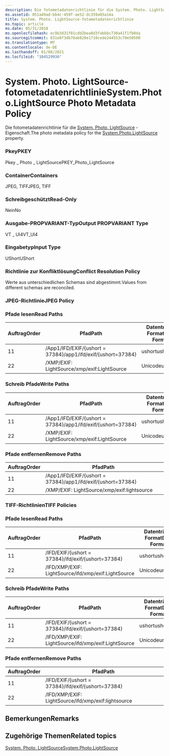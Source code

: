 ```yaml
---
description: Die fotometadatenrichtlinie für die System. Photo. LightSource-Eigenschaft.
ms.assetid: 051a49ad-bb4c-459f-ae52-dc359a03a14a
title: System. Photo. LightSource-fotometadatenrichtlinie
ms.topic: article
ms.date: 05/31/2018
ms.openlocfilehash: ec9b3d31f01cdd2bea8d3fabbbc730a41f1fb0da
ms.sourcegitcommit: 831e8f3db78ab820e1710cede244553c70e50500
ms.translationtype: MT
ms.contentlocale: de-DE
ms.lasthandoff: 01/08/2021
ms.locfileid: "104529936"
---
```

# <a name="systemphotolightsource-photo-metadata-policy"></a><span data-ttu-id="9f4ba-103">System. Photo. LightSource-fotometadatenrichtlinie</span><span class="sxs-lookup"><span data-stu-id="9f4ba-103">System.Photo.LightSource Photo Metadata Policy</span></span>

<span data-ttu-id="9f4ba-104">Die fotometadatenrichtlinie für die [System. Photo. LightSource](../properties/props-system-photo-lightsource.md) -Eigenschaft.</span><span class="sxs-lookup"><span data-stu-id="9f4ba-104">The photo metadata policy for the [System.Photo.LightSource](../properties/props-system-photo-lightsource.md) property.</span></span>

### <a name="pkey"></a><span data-ttu-id="9f4ba-105">Pkey</span><span class="sxs-lookup"><span data-stu-id="9f4ba-105">PKEY</span></span>

<span data-ttu-id="9f4ba-106">Pkey \_ Photo \_ LightSource</span><span class="sxs-lookup"><span data-stu-id="9f4ba-106">PKEY\_Photo\_LightSource</span></span>

### <a name="containers"></a><span data-ttu-id="9f4ba-107">Container</span><span class="sxs-lookup"><span data-stu-id="9f4ba-107">Containers</span></span>

<span data-ttu-id="9f4ba-108">JPEG, TIFF</span><span class="sxs-lookup"><span data-stu-id="9f4ba-108">JPEG, TIFF</span></span>

### <a name="read-only"></a><span data-ttu-id="9f4ba-109">Schreibgeschützt</span><span class="sxs-lookup"><span data-stu-id="9f4ba-109">Read-Only</span></span>

<span data-ttu-id="9f4ba-110">Nein</span><span class="sxs-lookup"><span data-stu-id="9f4ba-110">No</span></span>

### <a name="output-propvariant-type"></a><span data-ttu-id="9f4ba-111">Ausgabe-PROPVARIANT-Typ</span><span class="sxs-lookup"><span data-stu-id="9f4ba-111">Output PROPVARIANT Type</span></span>

<span data-ttu-id="9f4ba-112">VT \_ UI4</span><span class="sxs-lookup"><span data-stu-id="9f4ba-112">VT\_UI4</span></span>

### <a name="input-type"></a><span data-ttu-id="9f4ba-113">Eingabetyp</span><span class="sxs-lookup"><span data-stu-id="9f4ba-113">Input Type</span></span>

<span data-ttu-id="9f4ba-114">UShort</span><span class="sxs-lookup"><span data-stu-id="9f4ba-114">UShort</span></span>

### <a name="conflict-resolution-policy"></a><span data-ttu-id="9f4ba-115">Richtlinie zur Konfliktlösung</span><span class="sxs-lookup"><span data-stu-id="9f4ba-115">Conflict Resolution Policy</span></span>

<span data-ttu-id="9f4ba-116">Werte aus unterschiedlichen Schemas sind abgestimmt.</span><span class="sxs-lookup"><span data-stu-id="9f4ba-116">Values from different schemas are reconciled.</span></span>

### <a name="jpeg-policy"></a><span data-ttu-id="9f4ba-117">JPEG-Richtlinie</span><span class="sxs-lookup"><span data-stu-id="9f4ba-117">JPEG Policy</span></span>

### <a name="read-paths"></a><span data-ttu-id="9f4ba-118">Pfade lesen</span><span class="sxs-lookup"><span data-stu-id="9f4ba-118">Read Paths</span></span>



| <span data-ttu-id="9f4ba-119">Auftrag</span><span class="sxs-lookup"><span data-stu-id="9f4ba-119">Order</span></span> | <span data-ttu-id="9f4ba-120">Pfad</span><span class="sxs-lookup"><span data-stu-id="9f4ba-120">Path</span></span>                          | <span data-ttu-id="9f4ba-121">Datenträger Format</span><span class="sxs-lookup"><span data-stu-id="9f4ba-121">Disk Format</span></span> |
|-------|-------------------------------|-------------|
| <span data-ttu-id="9f4ba-122">1</span><span class="sxs-lookup"><span data-stu-id="9f4ba-122">1</span></span>     | <span data-ttu-id="9f4ba-123">/App1/IFD/EXIF/{ushort = 37384}</span><span class="sxs-lookup"><span data-stu-id="9f4ba-123">/app1/ifd/exif/{ushort=37384}</span></span> | <span data-ttu-id="9f4ba-124">ushort</span><span class="sxs-lookup"><span data-stu-id="9f4ba-124">ushort</span></span>      |
| <span data-ttu-id="9f4ba-125">2</span><span class="sxs-lookup"><span data-stu-id="9f4ba-125">2</span></span>     | <span data-ttu-id="9f4ba-126">/XMP/EXIF: LightSource</span><span class="sxs-lookup"><span data-stu-id="9f4ba-126">/xmp/exif:LightSource</span></span>         | <span data-ttu-id="9f4ba-127">Unicode</span><span class="sxs-lookup"><span data-stu-id="9f4ba-127">unicode</span></span>     |



 

### <a name="write-paths"></a><span data-ttu-id="9f4ba-128">Schreib Pfade</span><span class="sxs-lookup"><span data-stu-id="9f4ba-128">Write Paths</span></span>



| <span data-ttu-id="9f4ba-129">Auftrag</span><span class="sxs-lookup"><span data-stu-id="9f4ba-129">Order</span></span> | <span data-ttu-id="9f4ba-130">Pfad</span><span class="sxs-lookup"><span data-stu-id="9f4ba-130">Path</span></span>                          | <span data-ttu-id="9f4ba-131">Datenträger Format</span><span class="sxs-lookup"><span data-stu-id="9f4ba-131">Disk Format</span></span> |
|-------|-------------------------------|-------------|
| <span data-ttu-id="9f4ba-132">1</span><span class="sxs-lookup"><span data-stu-id="9f4ba-132">1</span></span>     | <span data-ttu-id="9f4ba-133">/App1/IFD/EXIF/{ushort = 37384}</span><span class="sxs-lookup"><span data-stu-id="9f4ba-133">/app1/ifd/exif/{ushort=37384}</span></span> | <span data-ttu-id="9f4ba-134">ushort</span><span class="sxs-lookup"><span data-stu-id="9f4ba-134">ushort</span></span>      |
| <span data-ttu-id="9f4ba-135">2</span><span class="sxs-lookup"><span data-stu-id="9f4ba-135">2</span></span>     | <span data-ttu-id="9f4ba-136">/XMP/EXIF: LightSource</span><span class="sxs-lookup"><span data-stu-id="9f4ba-136">/xmp/exif:LightSource</span></span>         | <span data-ttu-id="9f4ba-137">Unicode</span><span class="sxs-lookup"><span data-stu-id="9f4ba-137">unicode</span></span>     |



 

### <a name="remove-paths"></a><span data-ttu-id="9f4ba-138">Pfade entfernen</span><span class="sxs-lookup"><span data-stu-id="9f4ba-138">Remove Paths</span></span>



| <span data-ttu-id="9f4ba-139">Auftrag</span><span class="sxs-lookup"><span data-stu-id="9f4ba-139">Order</span></span> | <span data-ttu-id="9f4ba-140">Pfad</span><span class="sxs-lookup"><span data-stu-id="9f4ba-140">Path</span></span>                          |
|-------|-------------------------------|
| <span data-ttu-id="9f4ba-141">1</span><span class="sxs-lookup"><span data-stu-id="9f4ba-141">1</span></span>     | <span data-ttu-id="9f4ba-142">/App1/IFD/EXIF/{ushort = 37384}</span><span class="sxs-lookup"><span data-stu-id="9f4ba-142">/app1/ifd/exif/{ushort=37384}</span></span> |
| <span data-ttu-id="9f4ba-143">2</span><span class="sxs-lookup"><span data-stu-id="9f4ba-143">2</span></span>     | <span data-ttu-id="9f4ba-144">/XMP/EXIF: LightSource</span><span class="sxs-lookup"><span data-stu-id="9f4ba-144">/xmp/exif:lightsource</span></span>         |



 

### <a name="tiff-policies"></a><span data-ttu-id="9f4ba-145">TIFF-Richtlinien</span><span class="sxs-lookup"><span data-stu-id="9f4ba-145">TIFF Policies</span></span>

### <a name="read-paths"></a><span data-ttu-id="9f4ba-146">Pfade lesen</span><span class="sxs-lookup"><span data-stu-id="9f4ba-146">Read Paths</span></span>



| <span data-ttu-id="9f4ba-147">Auftrag</span><span class="sxs-lookup"><span data-stu-id="9f4ba-147">Order</span></span> | <span data-ttu-id="9f4ba-148">Pfad</span><span class="sxs-lookup"><span data-stu-id="9f4ba-148">Path</span></span>                      | <span data-ttu-id="9f4ba-149">Datenträger Format</span><span class="sxs-lookup"><span data-stu-id="9f4ba-149">Disk Format</span></span> |
|-------|---------------------------|-------------|
| <span data-ttu-id="9f4ba-150">1</span><span class="sxs-lookup"><span data-stu-id="9f4ba-150">1</span></span>     | <span data-ttu-id="9f4ba-151">/IFD/EXIF/{ushort = 37384}</span><span class="sxs-lookup"><span data-stu-id="9f4ba-151">/ifd/exif/{ushort=37384}</span></span>  | <span data-ttu-id="9f4ba-152">ushort</span><span class="sxs-lookup"><span data-stu-id="9f4ba-152">ushort</span></span>      |
| <span data-ttu-id="9f4ba-153">2</span><span class="sxs-lookup"><span data-stu-id="9f4ba-153">2</span></span>     | <span data-ttu-id="9f4ba-154">/IFD/XMP/EXIF: LightSource</span><span class="sxs-lookup"><span data-stu-id="9f4ba-154">/ifd/xmp/exif:LightSource</span></span> | <span data-ttu-id="9f4ba-155">Unicode</span><span class="sxs-lookup"><span data-stu-id="9f4ba-155">unicode</span></span>     |



 

### <a name="write-paths"></a><span data-ttu-id="9f4ba-156">Schreib Pfade</span><span class="sxs-lookup"><span data-stu-id="9f4ba-156">Write Paths</span></span>



| <span data-ttu-id="9f4ba-157">Auftrag</span><span class="sxs-lookup"><span data-stu-id="9f4ba-157">Order</span></span> | <span data-ttu-id="9f4ba-158">Pfad</span><span class="sxs-lookup"><span data-stu-id="9f4ba-158">Path</span></span>                      | <span data-ttu-id="9f4ba-159">Datenträger Format</span><span class="sxs-lookup"><span data-stu-id="9f4ba-159">Disk Format</span></span> |
|-------|---------------------------|-------------|
| <span data-ttu-id="9f4ba-160">1</span><span class="sxs-lookup"><span data-stu-id="9f4ba-160">1</span></span>     | <span data-ttu-id="9f4ba-161">/IFD/EXIF/{ushort = 37384}</span><span class="sxs-lookup"><span data-stu-id="9f4ba-161">/ifd/exif/{ushort=37384}</span></span>  | <span data-ttu-id="9f4ba-162">ushort</span><span class="sxs-lookup"><span data-stu-id="9f4ba-162">ushort</span></span>      |
| <span data-ttu-id="9f4ba-163">2</span><span class="sxs-lookup"><span data-stu-id="9f4ba-163">2</span></span>     | <span data-ttu-id="9f4ba-164">/IFD/XMP/EXIF: LightSource</span><span class="sxs-lookup"><span data-stu-id="9f4ba-164">/ifd/xmp/exif:LightSource</span></span> | <span data-ttu-id="9f4ba-165">Unicode</span><span class="sxs-lookup"><span data-stu-id="9f4ba-165">unicode</span></span>     |



 

### <a name="remove-paths"></a><span data-ttu-id="9f4ba-166">Pfade entfernen</span><span class="sxs-lookup"><span data-stu-id="9f4ba-166">Remove Paths</span></span>



| <span data-ttu-id="9f4ba-167">Auftrag</span><span class="sxs-lookup"><span data-stu-id="9f4ba-167">Order</span></span> | <span data-ttu-id="9f4ba-168">Pfad</span><span class="sxs-lookup"><span data-stu-id="9f4ba-168">Path</span></span>                      |
|-------|---------------------------|
| <span data-ttu-id="9f4ba-169">1</span><span class="sxs-lookup"><span data-stu-id="9f4ba-169">1</span></span>     | <span data-ttu-id="9f4ba-170">/IFD/EXIF/{ushort = 37384}</span><span class="sxs-lookup"><span data-stu-id="9f4ba-170">/ifd/exif/{ushort=37384}</span></span>  |
| <span data-ttu-id="9f4ba-171">2</span><span class="sxs-lookup"><span data-stu-id="9f4ba-171">2</span></span>     | <span data-ttu-id="9f4ba-172">/IFD/XMP/EXIF: LightSource</span><span class="sxs-lookup"><span data-stu-id="9f4ba-172">/ifd/xmp/exif:lightsource</span></span> |



 

## <a name="remarks"></a><span data-ttu-id="9f4ba-173">Bemerkungen</span><span class="sxs-lookup"><span data-stu-id="9f4ba-173">Remarks</span></span>

## <a name="related-topics"></a><span data-ttu-id="9f4ba-174">Zugehörige Themen</span><span class="sxs-lookup"><span data-stu-id="9f4ba-174">Related topics</span></span>

<dl> <dt>

[<span data-ttu-id="9f4ba-175">System. Photo. LightSource</span><span class="sxs-lookup"><span data-stu-id="9f4ba-175">System.Photo.LightSource</span></span>](../properties/props-system-photo-lightsource.md)
</dt> </dl>

 

 
